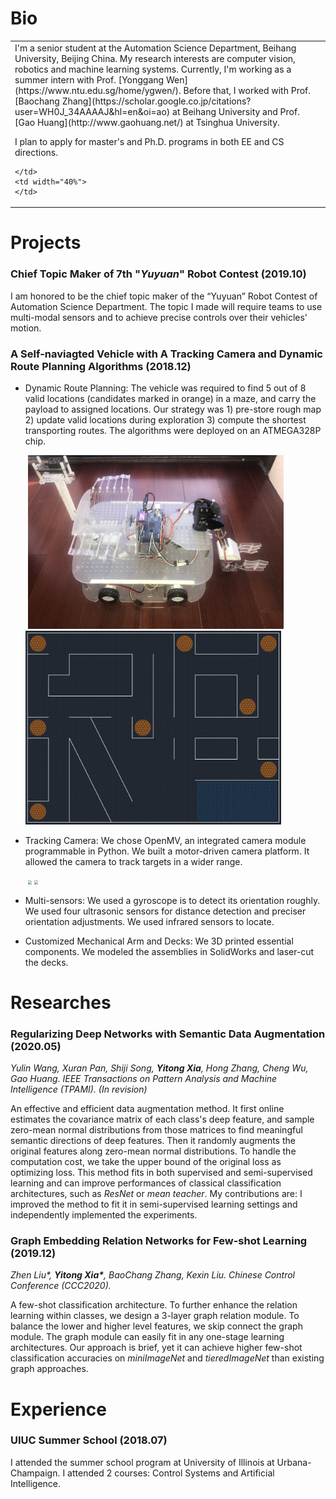 # Bio
<div>
<table border="0">
    <td width="60%">
I'm a senior student at the Automation Science Department, Beihang University, Beijing China. My research interests are computer vision, robotics and machine learning systems. Currently, I'm working as a summer intern with Prof. [Yonggang Wen](https://www.ntu.edu.sg/home/ygwen/). Before that, I worked with Prof. [Baochang Zhang](https://scholar.google.co.jp/citations?user=WH0J_34AAAAJ&hl=en&oi=ao) at Beihang University and Prof. [Gao Huang](http://www.gaohuang.net/) at Tsinghua University.

I plan to apply for master's and Ph.D. programs in both EE and CS directions.

    </td>
    <td width="40%">
    </td>
</table>
</div>



# Projects

### Chief Topic Maker of 7th "_Yuyuan_" Robot Contest  (2019.10)

I am honored to be the chief topic maker of the “Yuyuan” Robot Contest of Automation Science Department. The topic I made will require teams to use multi-modal sensors and to achieve precise controls over their vehicles' motion.



### A Self-naviagted Vehicle with A Tracking Camera and Dynamic Route Planning  Algorithms (2018.12)

-   Dynamic Route Planning: The vehicle was required to find 5 out of 8 valid locations (candidates marked in orange) in a maze, and carry the payload to assigned locations. Our strategy was 1) pre-store rough map 2) update valid locations during exploration 3) compute the shortest transporting routes. The algorithms were deployed on an ATMEGA328P chip.

    ​					<img src="sideview.jpg" style="zoom:40%;" />     <img src="maze.jpg" style="zoom:40%;" />


-   Tracking Camera: We chose OpenMV, an integrated camera module programmable in Python. We built a motor-driven camera platform. It allowed the camera to track targets in a wider range. 

    ​										<img src="tracking 00_00_04-00_00_11.gif" style="zoom:40%;" />     <img src="tracking detail 00_00_00-00_00_06.gif" style="zoom:40%;" />

-   Multi-sensors: We used a gyroscope is to detect its orientation roughly. We used four ultrasonic sensors for distance detection and preciser orientation adjustments. We used infrared sensors to locate.

-   Customized Mechanical Arm and Decks: We 3D printed essential components. We modeled the assemblies in SolidWorks and laser-cut the decks.



# Researches

### Regularizing Deep Networks with Semantic Data Augmentation (2020.05)

*Yulin Wang, Xuran Pan, Shiji Song, **Yitong Xia**, Hong Zhang, Cheng Wu, Gao Huang*. *IEEE Transactions on Pattern Analysis and Machine Intelligence (TPAMI). (In revision)*

An effective and efficient data augmentation method. It first online estimates the covariance matrix of each class's deep feature, and sample zero-mean normal distributions from those matrices to find meaningful semantic directions of deep features. Then it randomly augments the original features along zero-mean normal distributions. To handle the computation cost, we take the upper bound of the original loss as optimizing loss. This method fits in both supervised and semi-supervised learning and can improve performances of classical classification architectures, such as *ResNet* or *mean teacher*. My contributions are: I improved the method to fit it in semi-supervised learning settings and independently implemented the experiments.



### Graph Embedding Relation Networks for Few-shot Learning (2019.12)

_Zhen Liu*, **Yitong Xia\***, BaoChang Zhang, Kexin Liu. Chinese Control Conference (CCC2020)._

A few-shot classification architecture. To further enhance the relation learning within classes, we design a 3-layer graph relation module. To balance the lower and higher level features, we skip connect the graph module. The graph module can easily fit in any one-stage learning architectures. Our approach is brief, yet it can achieve higher few-shot classification accuracies on _miniImageNet_ and _tieredImageNet_ than existing graph approaches.

# Experience

### UIUC Summer School (2018.07)

I attended the summer school program at University of Illinois at Urbana-Champaign. I attended 2 courses: Control Systems and Artificial Intelligence.

